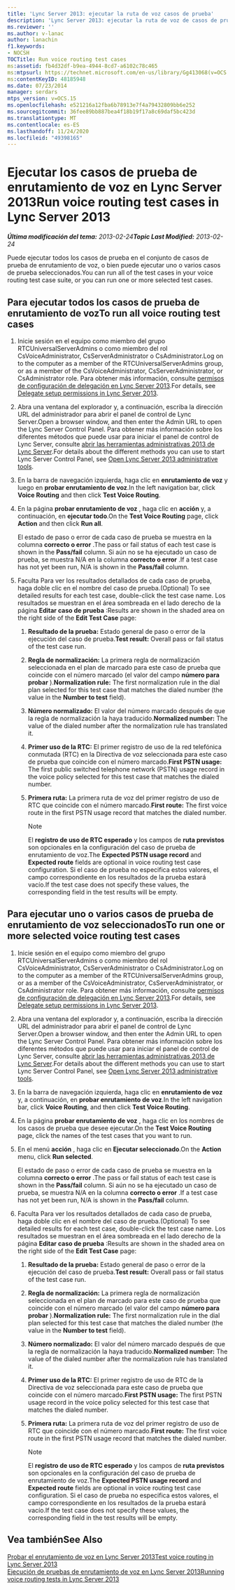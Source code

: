 ```yaml
---
title: 'Lync Server 2013: ejecutar la ruta de voz casos de prueba'
description: 'Lync Server 2013: ejecutar la ruta de voz de casos de prueba.'
ms.reviewer: ''
ms.author: v-lanac
author: lanachin
f1.keywords:
- NOCSH
TOCTitle: Run voice routing test cases
ms:assetid: fb4d32df-b9ea-4944-8cd7-a6102c78c465
ms:mtpsurl: https://technet.microsoft.com/en-us/library/Gg413068(v=OCS.15)
ms:contentKeyID: 48185948
ms.date: 07/23/2014
manager: serdars
mtps_version: v=OCS.15
ms.openlocfilehash: e521216a12fba6b78913e7f4a79432809bb6e252
ms.sourcegitcommit: 36fee89bb887bea4f18b19f17a8c69daf5bc423d
ms.translationtype: MT
ms.contentlocale: es-ES
ms.lasthandoff: 11/24/2020
ms.locfileid: "49398165"
---
```

# <a name="run-voice-routing-test-cases-in-lync-server-2013"></a><span data-ttu-id="d5e5e-103">Ejecutar los casos de prueba de enrutamiento de voz en Lync Server 2013</span><span class="sxs-lookup"><span data-stu-id="d5e5e-103">Run voice routing test cases in Lync Server 2013</span></span>

<div data-xmlns="http://www.w3.org/1999/xhtml">

<div class="topic" data-xmlns="http://www.w3.org/1999/xhtml" data-msxsl="urn:schemas-microsoft-com:xslt" data-cs="https://msdn.microsoft.com/">

<div data-asp="https://msdn2.microsoft.com/asp">



</div>

<div id="mainSection">

<div id="mainBody"><span data-ttu-id="d5e5e-104">

<span> </span></span><span class="sxs-lookup"><span data-stu-id="d5e5e-104">

<span> </span></span></span>

<span data-ttu-id="d5e5e-105">_**Última modificación del tema:** 2013-02-24_</span><span class="sxs-lookup"><span data-stu-id="d5e5e-105">_**Topic Last Modified:** 2013-02-24_</span></span>

<span data-ttu-id="d5e5e-106">Puede ejecutar todos los casos de prueba en el conjunto de casos de prueba de enrutamiento de voz, o bien puede ejecutar uno o varios casos de prueba seleccionados.</span><span class="sxs-lookup"><span data-stu-id="d5e5e-106">You can run all of the test cases in your voice routing test case suite, or you can run one or more selected test cases.</span></span>

<div>

## <a name="to-run-all-voice-routing-test-cases"></a><span data-ttu-id="d5e5e-107">Para ejecutar todos los casos de prueba de enrutamiento de voz</span><span class="sxs-lookup"><span data-stu-id="d5e5e-107">To run all voice routing test cases</span></span>

1.  <span data-ttu-id="d5e5e-108">Inicie sesión en el equipo como miembro del grupo RTCUniversalServerAdmins o como miembro del rol CsVoiceAdministrator, CsServerAdministrator o CsAdministrator.</span><span class="sxs-lookup"><span data-stu-id="d5e5e-108">Log on to the computer as a member of the RTCUniversalServerAdmins group, or as a member of the CsVoiceAdministrator, CsServerAdministrator, or CsAdministrator role.</span></span> <span data-ttu-id="d5e5e-109">Para obtener más información, consulte [permisos de configuración de delegación en Lync Server 2013](lync-server-2013-delegate-setup-permissions.md).</span><span class="sxs-lookup"><span data-stu-id="d5e5e-109">For details, see [Delegate setup permissions in Lync Server 2013](lync-server-2013-delegate-setup-permissions.md).</span></span>

2.  <span data-ttu-id="d5e5e-110">Abra una ventana del explorador y, a continuación, escriba la dirección URL del administrador para abrir el panel de control de Lync Server.</span><span class="sxs-lookup"><span data-stu-id="d5e5e-110">Open a browser window, and then enter the Admin URL to open the Lync Server Control Panel.</span></span> <span data-ttu-id="d5e5e-111">Para obtener más información sobre los diferentes métodos que puede usar para iniciar el panel de control de Lync Server, consulte [abrir las herramientas administrativas 2013 de Lync Server](lync-server-2013-open-lync-server-administrative-tools.md).</span><span class="sxs-lookup"><span data-stu-id="d5e5e-111">For details about the different methods you can use to start Lync Server Control Panel, see [Open Lync Server 2013 administrative tools](lync-server-2013-open-lync-server-administrative-tools.md).</span></span>

3.  <span data-ttu-id="d5e5e-112">En la barra de navegación izquierda, haga clic en **enrutamiento de voz** y luego en **probar enrutamiento de voz**.</span><span class="sxs-lookup"><span data-stu-id="d5e5e-112">In the left navigation bar, click **Voice Routing** and then click **Test Voice Routing**.</span></span>

4.  <span data-ttu-id="d5e5e-113">En la página **probar enrutamiento de voz** , haga clic en **acción** y, a continuación, en **ejecutar todo**.</span><span class="sxs-lookup"><span data-stu-id="d5e5e-113">On the **Test Voice Routing** page, click **Action** and then click **Run all**.</span></span>
    
    <span data-ttu-id="d5e5e-114">El estado de paso o error de cada caso de prueba se muestra en la columna **correcto o error** .</span><span class="sxs-lookup"><span data-stu-id="d5e5e-114">The pass or fail status of each test case is shown in the **Pass/fail** column.</span></span> <span data-ttu-id="d5e5e-115">Si aún no se ha ejecutado un caso de prueba, se muestra N/A en la columna **correcto o error** .</span><span class="sxs-lookup"><span data-stu-id="d5e5e-115">If a test case has not yet been run, N/A is shown in the **Pass/fail** column.</span></span>

5.  <span data-ttu-id="d5e5e-116">Faculta Para ver los resultados detallados de cada caso de prueba, haga doble clic en el nombre del caso de prueba.</span><span class="sxs-lookup"><span data-stu-id="d5e5e-116">(Optional) To see detailed results for each test case, double-click the test case name.</span></span> <span data-ttu-id="d5e5e-117">Los resultados se muestran en el área sombreada en el lado derecho de la página **Editar caso de prueba** :</span><span class="sxs-lookup"><span data-stu-id="d5e5e-117">Results are shown in the shaded area on the right side of the **Edit Test Case** page:</span></span>
    
    1.  <span data-ttu-id="d5e5e-118">**Resultado de la prueba:** Estado general de paso o error de la ejecución del caso de prueba.</span><span class="sxs-lookup"><span data-stu-id="d5e5e-118">**Test result:** Overall pass or fail status of the test case run.</span></span>
    
    2.  <span data-ttu-id="d5e5e-119">**Regla de normalización:** La primera regla de normalización seleccionada en el plan de marcado para este caso de prueba que coincide con el número marcado (el valor del campo **número para probar** ).</span><span class="sxs-lookup"><span data-stu-id="d5e5e-119">**Normalization rule:** The first normalization rule in the dial plan selected for this test case that matches the dialed number (the value in the **Number to test** field).</span></span>
    
    3.  <span data-ttu-id="d5e5e-120">**Número normalizado:** El valor del número marcado después de que la regla de normalización la haya traducido.</span><span class="sxs-lookup"><span data-stu-id="d5e5e-120">**Normalized number:** The value of the dialed number after the normalization rule has translated it.</span></span>
    
    4.  <span data-ttu-id="d5e5e-121">**Primer uso de la RTC:** El primer registro de uso de la red telefónica conmutada (RTC) en la Directiva de voz seleccionada para este caso de prueba que coincide con el número marcado.</span><span class="sxs-lookup"><span data-stu-id="d5e5e-121">**First PSTN usage:** The first public switched telephone network (PSTN) usage record in the voice policy selected for this test case that matches the dialed number.</span></span>
    
    5.  <span data-ttu-id="d5e5e-122">**Primera ruta:** La primera ruta de voz del primer registro de uso de RTC que coincide con el número marcado.</span><span class="sxs-lookup"><span data-stu-id="d5e5e-122">**First route:** The first voice route in the first PSTN usage record that matches the dialed number.</span></span>
        
        <div>
        

        > [!NOTE]  
        > <span data-ttu-id="d5e5e-123">El <STRONG>registro de uso de RTC esperado</STRONG> y los campos de <STRONG>ruta previstos</STRONG> son opcionales en la configuración del caso de prueba de enrutamiento de voz.</span><span class="sxs-lookup"><span data-stu-id="d5e5e-123">The <STRONG>Expected PSTN usage record</STRONG> and <STRONG>Expected route</STRONG> fields are optional in voice routing test case configuration.</span></span> <span data-ttu-id="d5e5e-124">Si el caso de prueba no especifica estos valores, el campo correspondiente en los resultados de la prueba estará vacío.</span><span class="sxs-lookup"><span data-stu-id="d5e5e-124">If the test case does not specify these values, the corresponding field in the test results will be empty.</span></span>

        
        </div>

</div>

<div>

## <a name="to-run-one-or-more-selected-voice-routing-test-cases"></a><span data-ttu-id="d5e5e-125">Para ejecutar uno o varios casos de prueba de enrutamiento de voz seleccionados</span><span class="sxs-lookup"><span data-stu-id="d5e5e-125">To run one or more selected voice routing test cases</span></span>

1.  <span data-ttu-id="d5e5e-126">Inicie sesión en el equipo como miembro del grupo RTCUniversalServerAdmins o como miembro del rol CsVoiceAdministrator, CsServerAdministrator o CsAdministrator.</span><span class="sxs-lookup"><span data-stu-id="d5e5e-126">Log on to the computer as a member of the RTCUniversalServerAdmins group, or as a member of the CsVoiceAdministrator, CsServerAdministrator, or CsAdministrator role.</span></span> <span data-ttu-id="d5e5e-127">Para obtener más información, consulte [permisos de configuración de delegación en Lync Server 2013](lync-server-2013-delegate-setup-permissions.md).</span><span class="sxs-lookup"><span data-stu-id="d5e5e-127">For details, see [Delegate setup permissions in Lync Server 2013](lync-server-2013-delegate-setup-permissions.md).</span></span>

2.  <span data-ttu-id="d5e5e-128">Abra una ventana del explorador y, a continuación, escriba la dirección URL del administrador para abrir el panel de control de Lync Server.</span><span class="sxs-lookup"><span data-stu-id="d5e5e-128">Open a browser window, and then enter the Admin URL to open the Lync Server Control Panel.</span></span> <span data-ttu-id="d5e5e-129">Para obtener más información sobre los diferentes métodos que puede usar para iniciar el panel de control de Lync Server, consulte [abrir las herramientas administrativas 2013 de Lync Server](lync-server-2013-open-lync-server-administrative-tools.md).</span><span class="sxs-lookup"><span data-stu-id="d5e5e-129">For details about the different methods you can use to start Lync Server Control Panel, see [Open Lync Server 2013 administrative tools](lync-server-2013-open-lync-server-administrative-tools.md).</span></span>

3.  <span data-ttu-id="d5e5e-130">En la barra de navegación izquierda, haga clic en **enrutamiento de voz** y, a continuación, en **probar enrutamiento de voz**.</span><span class="sxs-lookup"><span data-stu-id="d5e5e-130">In the left navigation bar, click **Voice Routing**, and then click **Test Voice Routing**.</span></span>

4.  <span data-ttu-id="d5e5e-131">En la página **probar enrutamiento de voz** , haga clic en los nombres de los casos de prueba que desee ejecutar.</span><span class="sxs-lookup"><span data-stu-id="d5e5e-131">On the **Test Voice Routing** page, click the names of the test cases that you want to run.</span></span>

5.  <span data-ttu-id="d5e5e-132">En el menú **acción** , haga clic en **Ejecutar seleccionado**.</span><span class="sxs-lookup"><span data-stu-id="d5e5e-132">On the **Action** menu, click **Run selected**.</span></span>
    
    <span data-ttu-id="d5e5e-133">El estado de paso o error de cada caso de prueba se muestra en la columna **correcto o error** .</span><span class="sxs-lookup"><span data-stu-id="d5e5e-133">The pass or fail status of each test case is shown in the **Pass/fail** column.</span></span> <span data-ttu-id="d5e5e-134">Si aún no se ha ejecutado un caso de prueba, se muestra N/A en la columna **correcto o error** .</span><span class="sxs-lookup"><span data-stu-id="d5e5e-134">If a test case has not yet been run, N/A is shown in the **Pass/fail** column.</span></span>

6.  <span data-ttu-id="d5e5e-135">Faculta Para ver los resultados detallados de cada caso de prueba, haga doble clic en el nombre del caso de prueba.</span><span class="sxs-lookup"><span data-stu-id="d5e5e-135">(Optional) To see detailed results for each test case, double-click the test case name.</span></span> <span data-ttu-id="d5e5e-136">Los resultados se muestran en el área sombreada en el lado derecho de la página **Editar caso de prueba** :</span><span class="sxs-lookup"><span data-stu-id="d5e5e-136">Results are shown in the shaded area on the right side of the **Edit Test Case** page:</span></span>
    
    1.  <span data-ttu-id="d5e5e-137">**Resultado de la prueba:** Estado general de paso o error de la ejecución del caso de prueba.</span><span class="sxs-lookup"><span data-stu-id="d5e5e-137">**Test result:** Overall pass or fail status of the test case run.</span></span>
    
    2.  <span data-ttu-id="d5e5e-138">**Regla de normalización:** La primera regla de normalización seleccionada en el plan de marcado para este caso de prueba que coincide con el número marcado (el valor del campo **número para probar** ).</span><span class="sxs-lookup"><span data-stu-id="d5e5e-138">**Normalization rule:** The first normalization rule in the dial plan selected for this test case that matches the dialed number (the value in the **Number to test** field).</span></span>
    
    3.  <span data-ttu-id="d5e5e-139">**Número normalizado:** El valor del número marcado después de que la regla de normalización la haya traducido.</span><span class="sxs-lookup"><span data-stu-id="d5e5e-139">**Normalized number:** The value of the dialed number after the normalization rule has translated it.</span></span>
    
    4.  <span data-ttu-id="d5e5e-140">**Primer uso de la RTC:** El primer registro de uso de RTC de la Directiva de voz seleccionada para este caso de prueba que coincide con el número marcado.</span><span class="sxs-lookup"><span data-stu-id="d5e5e-140">**First PSTN usage:** The first PSTN usage record in the voice policy selected for this test case that matches the dialed number.</span></span>
    
    5.  <span data-ttu-id="d5e5e-141">**Primera ruta:** La primera ruta de voz del primer registro de uso de RTC que coincide con el número marcado.</span><span class="sxs-lookup"><span data-stu-id="d5e5e-141">**First route:** The first voice route in the first PSTN usage record that matches the dialed number.</span></span>
        
        <div>
        

        > [!NOTE]  
        > <span data-ttu-id="d5e5e-142">El <STRONG>registro de uso de RTC esperado</STRONG> y los campos de <STRONG>ruta previstos</STRONG> son opcionales en la configuración del caso de prueba de enrutamiento de voz.</span><span class="sxs-lookup"><span data-stu-id="d5e5e-142">The <STRONG>Expected PSTN usage record</STRONG> and <STRONG>Expected route</STRONG> fields are optional in voice routing test case configuration.</span></span> <span data-ttu-id="d5e5e-143">Si el caso de prueba no especifica estos valores, el campo correspondiente en los resultados de la prueba estará vacío.</span><span class="sxs-lookup"><span data-stu-id="d5e5e-143">If the test case does not specify these values, the corresponding field in the test results will be empty.</span></span>

        
        </div>

</div>

<div>

## <a name="see-also"></a><span data-ttu-id="d5e5e-144">Vea también</span><span class="sxs-lookup"><span data-stu-id="d5e5e-144">See Also</span></span>


[<span data-ttu-id="d5e5e-145">Probar el enrutamiento de voz en Lync Server 2013</span><span class="sxs-lookup"><span data-stu-id="d5e5e-145">Test voice routing in Lync Server 2013</span></span>](lync-server-2013-test-voice-routing.md)  
[<span data-ttu-id="d5e5e-146">Ejecución de pruebas de enrutamiento de voz en Lync Server 2013</span><span class="sxs-lookup"><span data-stu-id="d5e5e-146">Running voice routing tests in Lync Server 2013</span></span>](lync-server-2013-running-voice-routing-tests.md)  
  

<span data-ttu-id="d5e5e-147"></div>

</div>

<span> </span>

</div>

</div>

</span><span class="sxs-lookup"><span data-stu-id="d5e5e-147"></div>

</div>

<span> </span>

</div>

</div>

</span></span></div>

